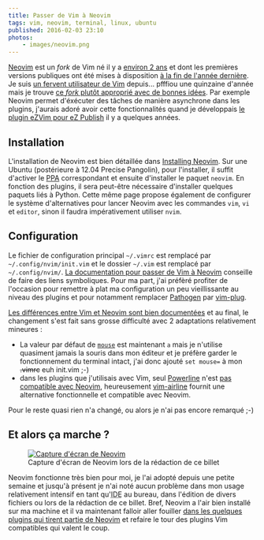```yaml
---
title: Passer de Vim à Neovim
tags: vim, neovim, terminal, linux, ubuntu
published: 2016-02-03 23:10
photos:
    - images/neovim.png
---
```


[Neovim](https://neovim.io/) est un *fork* de Vim né il y a [environ 2
ans](https://linuxfr.org/news/Neovim-une-refonte-de-vim-pour-le-21e-siecle) et
dont les premières versions publiques ont été mises à disposition [à la fin de
l'année dernière](https://neovim.io/news/2015/december/). Je suis [un fervent
utilisateur de Vim](/tag/vim/) depuis... pfffiou une quinzaine d'année mais je
trouve [ce *fork* plutôt approprié avec de bonnes
idées](https://neovim.io/charter/). Par exemple Neovim permet d'éxécuter des
tâches de manière asynchrone dans les plugins, j'aurais adoré avoir cette
fonctionnalités quand je développais [le plugin eZVim pour eZ
Publish](/tag/ezvim/) il y a quelques années.

## Installation

L'installation de Neovim est bien détaillée dans [Installing
Neovim](https://github.com/neovim/neovim/wiki/Installing-Neovim#install-from-package).
Sur une Ubuntu (postérieure à 12.04 Precise Pangolin), pour l'installer, il
suffit d'activer le [PPA](https://doc.ubuntu-fr.org/ppa) correspondant et ensuite d'installer le paquet `neovim`.
En fonction des plugins, il sera peut-être nécessaire d'installer quelques
paquets liés à Python. Cette même page propose également de configurer le
système d'alternatives pour lancer Neovim avec les commandes `vim`, `vi` et
`editor`, sinon il faudra impérativement utiliser `nvim`.

## Configuration

Le fichier de configuration principal `~/.vimrc` est remplacé par
`~/.config/nvim/init.vim` et le dossier `~/.vim` est remplacé par
`~/.config/nvim/`. [La documentation pour passer de Vim à
Neovim](https://neovim.io/doc/user/nvim_from_vim.html) conseille de faire des
liens symboliques. Pour ma part, j'ai préfèré profiter de l'occasion pour
remettre à plat ma configuration un peu vieillissante au niveau des plugins et
pour notamment remplacer [Pathogen](https://github.com/tpope/vim-pathogen) par
[vim-plug](https://github.com/junegunn/vim-plug).

[Les différences entre Vim et Neovim sont bien
documentées](https://neovim.io/doc/user/vim_diff.html) et au final, le
changement s'est fait sans grosse difficulté avec 2 adaptations relativement
mineures&nbsp;:

* La valeur par défaut de
  [`mouse`](https://neovim.io/doc/user/options.html#%27mouse%27) est maintenant
  `a` mais je n'utilise quasiment jamais la souris dans mon éditeur et je
  préfère garder le fonctionnement du terminal intact, j'ai donc ajouté `set
  mouse=` à mon ~~.vimrc~~ euh init.vim ;-)
* dans les plugins que j'utilisais avec Vim, seul
  [Powerline](https://github.com/powerline/powerline) n'est [pas compatible avec
  Neovim](https://github.com/powerline/powerline/issues/1287), heureusement
  [vim-airline](https://github.com/vim-airline/vim-airline) fournit une
  alternative fonctionnelle et compatible avec Neovim.

Pour le reste quasi rien n'a changé, ou alors je n'ai pas encore remarqué ;-)

## Et alors ça marche&nbsp;?

<figure class="object-center">
    <a href="/images/neovim-full.png">
        <img loading="lazy" src="/images/neovim.png" alt="Capture d'écran de Neovim">
    </a>
    <figcaption>
    Capture d'écran de Neovim lors de la rédaction de ce billet
    </figcaption>
</figure>

Neovim fonctionne très bien pour moi, je l'ai adopté depuis une petite semaine
et jusqu'à présent je n'ai noté aucun problème dans mon usage relativement
intensif en tant qu'<acronym title="Integrated Development
Environment">IDE</acronym> au bureau, dans l'édition de divers fichiers ou lors
de la rédaction de ce billet. Bref, Neovim a l'air bien installé sur ma machine
et il va maintenant falloir aller fouiller [dans les quelques plugins qui tirent
partie de
Neovim](https://github.com/neovim/neovim/wiki/Related-projects#plugins) et
refaire le tour des plugins Vim compatibles qui valent le coup.
